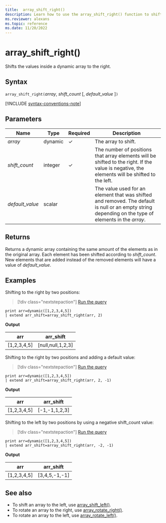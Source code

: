 ```yaml
---
title:  array_shift_right()
description: Learn how to use the array_shift_right() function to shift values inside a dynamic array to the right.
ms.reviewer: alexans
ms.topic: reference
ms.date: 11/20/2022
---
```

# array_shift_right()

Shifts the values inside a dynamic array to the right.

## Syntax

`array_shift_right(`*array*, *shift_count* [, *default_value* ]`)`

[!INCLUDE [syntax-conventions-note](../../includes/syntax-conventions-note.md)]

## Parameters

| Name | Type | Required | Description |
|--|--|--|--|
|*array* | dynamic |&check; | The array to shift.|
|*shift_count* | integer | &check; | The number of positions that array elements will be shifted to the right. If the value is negative, the elements will be shifted to the left. |
|*default_value* | scalar | | The value used for an element that was shifted and removed. The default is null or an empty string depending on the type of elements in the *array*.|

## Returns

Returns a dynamic array containing the same amount of the elements as in the original array. Each element has been shifted according to *shift_count*. New elements that are added instead of the removed elements will have a value of *default_value*.

## Examples

Shifting to the right by two positions:

> [!div class="nextstepaction"]
> <a href="https://dataexplorer.azure.com/clusters/help/databases/Samples?query=H4sIAAAAAAAAAysoyswrUUgsKrJNqcxLzM1M1og21DHSMdYx0TGN1eTlqlFIrShJzUsBKYkvzshMK7EFshIrIez4osz0jBINoIiOgpEmAKRlW6FMAAAA" target="_blank">Run the query</a>

```kusto
print arr=dynamic([1,2,3,4,5])
| extend arr_shift=array_shift_right(arr, 2)
```

**Output**

|arr|arr_shift|
|---|---|
|[1,2,3,4,5]|[null,null,1,2,3]|

Shifting to the right by two positions and adding a default value:

> [!div class="nextstepaction"]
> <a href="https://dataexplorer.azure.com/clusters/help/databases/Samples?query=H4sIAAAAAAAAAysoyswrUUgsKrJNqcxLzM1M1og21DHSMdYx0TGN1eTlqlFIrShJzUsBKYkvzshMK7EFshIrIez4osz0jBINoIiOgpGOgq6hJgBHJWeJUAAAAA==" target="_blank">Run the query</a>

```kusto
print arr=dynamic([1,2,3,4,5])
| extend arr_shift=array_shift_right(arr, 2, -1)
```

**Output**

|arr|arr_shift|
|---|---|
|[1,2,3,4,5]|[-1,-1,1,2,3]|

Shifting to the left by two positions by using a negative shift_count value:

> [!div class="nextstepaction"]
> <a href="https://dataexplorer.azure.com/clusters/help/databases/Samples?query=H4sIAAAAAAAAAysoyswrUUgsKrJNqcxLzM1M1og21DHSMdYx0TGN1eTlqlFIrShJzUsBKYkvzshMK7EFshIrIez4osz0jBINoIiOgq4REBtqAgCqvHZwUQAAAA==" target="_blank">Run the query</a>

```kusto
print arr=dynamic([1,2,3,4,5])
| extend arr_shift=array_shift_right(arr, -2, -1)
```

**Output**

|arr|arr_shift|
|---|---|
|[1,2,3,4,5]|[3,4,5,-1,-1]|

## See also

* To shift an array to the left, use [array_shift_left()](array_shift_leftfunction.md).
* To rotate an array to the right, use [array_rotate_right()](array_rotate_rightfunction.md).
* To rotate an array to the left, use [array_rotate_left()](array_rotate_leftfunction.md).
